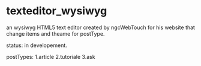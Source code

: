 # texteditor_wysiwyg
an wysiwyg HTML5 text editor created by ngcWebTouch for his website that change items and theame for postType.

status: in developement.

postTypes:
  1.article
  2.tutoriale
  3.ask
  



